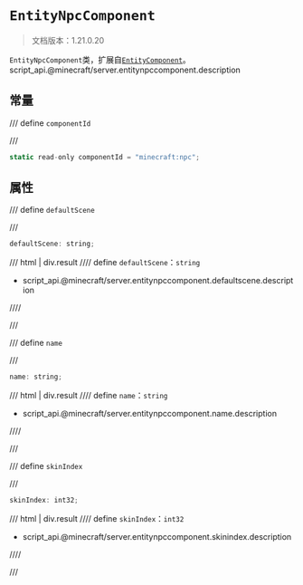 # `EntityNpcComponent`

> 文档版本：1.21.0.20

`EntityNpcComponent`类，扩展自[`EntityComponent`](./entitycomponent.md)。script_api.@minecraft/server.entitynpccomponent.description

## 常量

/// define
`componentId`


///

```js
static read-only componentId = "minecraft:npc";
```


## 属性

/// define
`defaultScene`


///

```js
defaultScene: string;
```

/// html | div.result
//// define
`defaultScene`：`string`

- script_api.@minecraft/server.entitynpccomponent.defaultscene.description


////

///


/// define
`name`


///

```js
name: string;
```

/// html | div.result
//// define
`name`：`string`

- script_api.@minecraft/server.entitynpccomponent.name.description


////

///


/// define
`skinIndex`


///

```js
skinIndex: int32;
```

/// html | div.result
//// define
`skinIndex`：`int32`

- script_api.@minecraft/server.entitynpccomponent.skinindex.description


////

///

